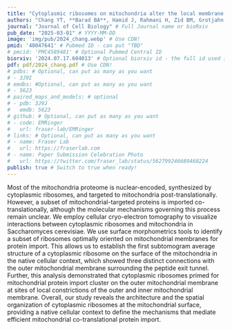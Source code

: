 ```yaml
---
title: "Cytoplasmic ribosomes on mitochondria alter the local membrane environment for protein import" # Required
authors: "Chang YT, **Barad BA**, Hamid J, Rahmani H, Zid BM, Grotjahn DA<sup>✉</sup>" # Bold name of labmembers by wrapping with ** **
journal: "Journal of Cell Biology" # Full Journal name or bioRxiv
pub_date: "2025-03-01" # YYYY-MM-DD
image: 'img/pub/2024_chang.webp' # Use CDN!
pmid: '40047641' # Pubmed ID - can put "TBD"
# pmcid: 'PMC4589481' # Optional Pubmed Central ID
biorxiv: '2024.07.17.604013' # Optional biorxiv id - the full id used in the doi, which is formatted YYYY.MM.DD.ID on new preprints
pdf: pdf/2024_chang.pdf # Use CDN!
# pdbs: # Optional, can put as many as you want
# - 3J9I
# emdbs: #Optional, can put as many as you want
# - 5623
# paired_maps_and_models: # optional
# - pdb: 3J9J
#   emdb: 5623
# github: # Optional, can put as many as you want
# - code: EMRinger
#   url: fraser-lab/EMRinger
# links: # Optional, can put as many as you want
# - name: Fraser Lab
#   url: https://fraserlab.com
# - name: Paper Submission Celebration Photo
#   url: https://twitter.com/fraser_lab/status/562799246689460224
publish: true # Switch to true when ready!
---
```


Most of the mitochondria proteome is nuclear-encoded, synthesized by cytoplasmic ribosomes, and targeted to mitochondria post-translationally. However, a subset of mitochondrial-targeted proteins is imported co-translationally, although the molecular mechanisms governing this process remain unclear. We employ cellular cryo-electron tomography to visualize interactions between cytoplasmic ribosomes and mitochondria in Saccharomyces cerevisiae. We use surface morphometrics tools to identify a subset of ribosomes optimally oriented on mitochondrial membranes for protein import. This allows us to establish the first subtomogram average structure of a cytoplasmic ribosome on the surface of the mitochondria in the native cellular context, which showed three distinct connections with the outer mitochondrial membrane surrounding the peptide exit tunnel. Further, this analysis demonstrated that cytoplasmic ribosomes primed for mitochondrial protein import cluster on the outer mitochondrial membrane at sites of local constrictions of the outer and inner mitochondrial membrane. Overall, our study reveals the architecture and the spatial organization of cytoplasmic ribosomes at the mitochondrial surface, providing a native cellular context to define the mechanisms that mediate efficient mitochondrial co-translational protein import.

